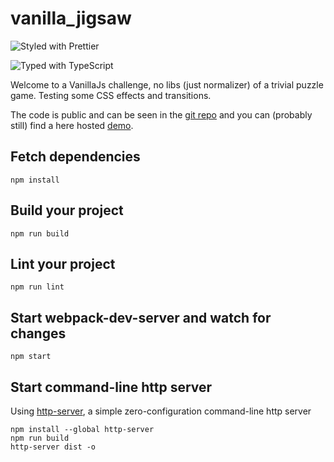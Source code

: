 # vanilla_jigsaw

![Styled with Prettier](https://img.shields.io/badge/styled_with-prettier-ff69b4.svg)

![Typed with TypeScript](https://flat.badgen.net/badge/icon/Typed?icon=typescript&label&labelColor=blue&color=555555)

Welcome to a VanillaJs challenge, no libs (just normalizer) of a trivial puzzle game. Testing some CSS effects and transitions.

The code is public and can be seen in the [git repo](https://github.com/Flameforge/jiglesaw) and you can (probably still) find a here hosted [demo](https://raw.githack.com/Flameforge/jiglesaw/master/dist/index.html).

## Fetch dependencies

```properties
npm install
```

## Build your project

```properties
npm run build
```

## Lint your project

```properties
npm run lint
```

## Start webpack-dev-server and watch for changes

```properties
npm start
```

## Start command-line http server

Using [http-server](https://www.npmjs.com/package/http-server), a simple zero-configuration command-line http server

```properties
npm install --global http-server
npm run build
http-server dist -o
```
